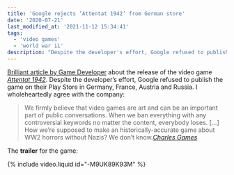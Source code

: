 ```yaml
---
title: 'Google rejects ‘Attentat 1942’ from German store'
date: '2020-07-21'
last_modified_at: '2021-11-12 15:34:41'
tags:
  - 'video games'
  - 'world war ii'
description: "Despite the developer's effort, Google refused to publish the game <em>Attentat 1942</em> on their Play Store in Germany, France, Austria and Russia."
---
```

[Brilliant article by Game Developer](https://www.gamedeveloper.com/mobile/despite-gov-t-approval-google-rejects-i-attentat-1942-i-from-google-play-store-in-germany#.XxbSv6vUSTE.wordpress) about the release of the video game [_Attentat 1942_](https://attentat1942.com/). Despite the developer’s effort, Google refused to publish the game on their Play Store in Germany, France, Austria and Russia. I wholeheartedly agree with the company:

> We firmly believe that video games are art and can be an important part of public conversations. When we ban everything with any controversial keywords no matter the content, everybody loses. [&hellip;] How we’re supposed to make an historically-accurate game about WW2 horrors without Nazis? We don’t know.<cite>[Charles Games](https://charlesgames.net/)</cite>

The **trailer** for the game:

{% include video.liquid id="-M9UK89K93M" %}